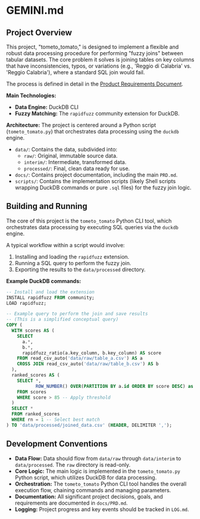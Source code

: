 # GEMINI.md

## Project Overview

This project, "tometo_tomato," is designed to implement a flexible and robust data processing procedure for performing "fuzzy joins" between tabular datasets. The core problem it solves is joining tables on key columns that have inconsistencies, typos, or variations (e.g., 'Reggio di Calabria' vs. 'Reggio Calabria'), where a standard SQL join would fail.

The process is defined in detail in the [Product Requirements Document](docs/PRD.md).

**Main Technologies:**
*   **Data Engine:** DuckDB CLI
*   **Fuzzy Matching:** The `rapidfuzz` community extension for DuckDB.

**Architecture:**
The project is centered around a Python script (`tometo_tomato.py`) that orchestrates data processing using the `duckdb` engine.
*   `data/`: Contains the data, subdivided into:
    *   `raw/`: Original, immutable source data.
    *   `interim/`: Intermediate, transformed data.
    *   `processed/`: Final, clean data ready for use.
*   `docs/`: Contains project documentation, including the main `PRD.md`.
*   `scripts/`: Contains the implementation scripts (likely Shell scripts wrapping DuckDB commands or pure `.sql` files) for the fuzzy join logic.

## Building and Running

The core of this project is the `tometo_tomato` Python CLI tool, which orchestrates data processing by executing SQL queries via the `duckdb` engine.

A typical workflow within a script would involve:
1.  Installing and loading the `rapidfuzz` extension.
2.  Running a SQL query to perform the fuzzy join.
3.  Exporting the results to the `data/processed` directory.

**Example DuckDB commands:**

```sql
-- Install and load the extension
INSTALL rapidfuzz FROM community;
LOAD rapidfuzz;

-- Example query to perform the join and save results
-- (This is a simplified conceptual query)
COPY (
  WITH scores AS (
    SELECT
      a.*,
      b.*,
      rapidfuzz_ratio(a.key_column, b.key_column) AS score
    FROM read_csv_auto('data/raw/table_a.csv') AS a
    CROSS JOIN read_csv_auto('data/raw/table_b.csv') AS b
  ),
  ranked_scores AS (
    SELECT *,
           ROW_NUMBER() OVER(PARTITION BY a.id ORDER BY score DESC) as rn
    FROM scores
    WHERE score > 85 -- Apply threshold
  )
  SELECT *
  FROM ranked_scores
  WHERE rn = 1 -- Select best match
) TO 'data/processed/joined_data.csv' (HEADER, DELIMITER ',');

```

## Development Conventions

*   **Data Flow:** Data should flow from `data/raw` through `data/interim` to `data/processed`. The `raw` directory is read-only.
*   **Core Logic:** The main logic is implemented in the `tometo_tomato.py` Python script, which utilizes DuckDB for data processing.
*   **Orchestration:** The `tometo_tomato` Python CLI tool handles the overall execution flow, chaining commands and managing parameters.
*   **Documentation:** All significant project decisions, goals, and requirements are documented in `docs/PRD.md`.
*   **Logging:** Project progress and key events should be tracked in `LOG.md`.
